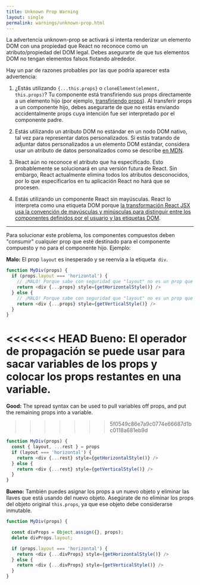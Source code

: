 ```yaml
---
title: Unknown Prop Warning
layout: single
permalink: warnings/unknown-prop.html
---
```

La advertencia unknown-prop se activará si intenta renderizar un elemento DOM con una propiedad que React no reconoce como un atributo/propiedad del DOM legal. Debes asegurarte de que tus elementos DOM no tengan elementos falsos flotando alrededor.

Hay un par de razones probables por las que podría aparecer esta advertencia:

1. ¿Estás utilizando `{...this.props}` o `cloneElement(element, this.props)`? Tu componente está transfiriendo sus props directamente a un elemento hijo (por ejemplo, [transfiriendo props](/docs/transferring-props.html)). Al transferir props a un componente hijo, debes asegurarte de que no estás enviando accidentalmente props cuya intención fue ser interpretado por el componente padre.

2. Estás utilizando un atributo DOM no estándar en un nodo DOM nativo, tal vez para representar datos personalizados. Si estás tratando de adjuntar datos personalizados a un elemento DOM estándar, considera usar un atributo de datos personalizados como se describe [en MDN](https://developer.mozilla.org/es/docs/Learn/HTML/como/Usando_atributos_de_datos).

3. React aún no reconoce el atributo que ha especificado. Esto probablemente se solucionará en una versión futura de React. Sin embargo, React actualmente elimina todos los atributos desconocidos, por lo que especificarlos en tu aplicación React no hará que se procesen.

4. Estás utilizando un componente React sin mayúsculas. React lo interpreta como una etiqueta DOM porque [la transformación React JSX usa la convención de mayúsculas y minúsculas para distinguir entre los componentes definidos por el usuario y las etiquetas DOM](/docs/jsx-in-depth.html#user-defined-components-must-be-capitalized).

---

Para solucionar este problema, los componentes compuestos deben "consumir" cualquier prop que esté destinado para el componente compuesto y no para el componente hijo. Ejemplo:

**Malo:** El prop `layout` es inesperado y se reenvía a la etiqueta` div`.

```js
function MyDiv(props) {
  if (props.layout === 'horizontal') {
    // ¡MALO! Porque sabe con seguridad que "layout" no es un prop que <div> entiende.
    return <div {...props} style={getHorizontalStyle()} />
  } else {
    // ¡MALO! Porque sabe con seguridad que "layout" no es un prop que <div> entiende.
    return <div {...props} style={getVerticalStyle()} />
  }
}
```

<<<<<<< HEAD
**Bueno:** El operador de propagación se puede usar para sacar variables de los props y colocar los props restantes en una variable.
=======
**Good:** The spread syntax can be used to pull variables off props, and put the remaining props into a variable.
>>>>>>> 5f0549c86e7a9c0774e66687d1bc0118a681eb9d

```js
function MyDiv(props) {
  const { layout, ...rest } = props
  if (layout === 'horizontal') {
    return <div {...rest} style={getHorizontalStyle()} />
  } else {
    return <div {...rest} style={getVerticalStyle()} />
  }
}
```

**Bueno:** También puedes asignar los props a un nuevo objeto y eliminar las llaves que está usando del nuevo objeto. Asegúrate de no eliminar los props del objeto original `this.props`, ya que ese objeto debe considerarse inmutable.

```js
function MyDiv(props) {

  const divProps = Object.assign({}, props);
  delete divProps.layout;

  if (props.layout === 'horizontal') {
    return <div {...divProps} style={getHorizontalStyle()} />
  } else {
    return <div {...divProps} style={getVerticalStyle()} />
  }
}
```
